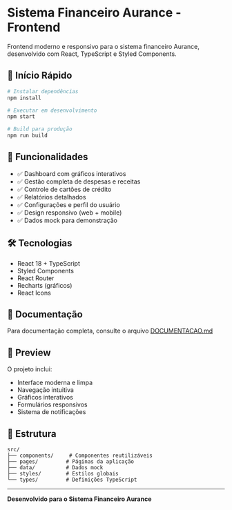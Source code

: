 # Sistema Financeiro Aurance - Frontend

Frontend moderno e responsivo para o sistema financeiro Aurance, desenvolvido com React, TypeScript e Styled Components.

## 🚀 Início Rápido

```bash
# Instalar dependências
npm install

# Executar em desenvolvimento
npm start

# Build para produção
npm run build
```

## 📱 Funcionalidades

- ✅ Dashboard com gráficos interativos
- ✅ Gestão completa de despesas e receitas
- ✅ Controle de cartões de crédito
- ✅ Relatórios detalhados
- ✅ Configurações e perfil do usuário
- ✅ Design responsivo (web + mobile)
- ✅ Dados mock para demonstração

## 🛠 Tecnologias

- React 18 + TypeScript
- Styled Components
- React Router
- Recharts (gráficos)
- React Icons

## 📖 Documentação

Para documentação completa, consulte o arquivo [DOCUMENTACAO.md](./DOCUMENTACAO.md)

## 🎨 Preview

O projeto inclui:
- Interface moderna e limpa
- Navegação intuitiva
- Gráficos interativos
- Formulários responsivos
- Sistema de notificações

## 📁 Estrutura

```
src/
├── components/     # Componentes reutilizáveis
├── pages/         # Páginas da aplicação
├── data/          # Dados mock
├── styles/        # Estilos globais
└── types/         # Definições TypeScript
```

---

**Desenvolvido para o Sistema Financeiro Aurance**

